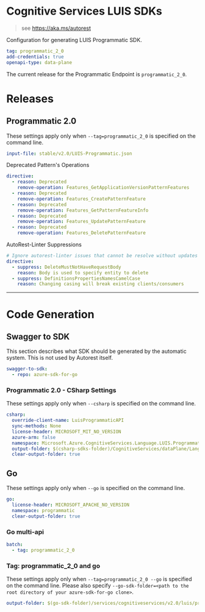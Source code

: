 # Cognitive Services LUIS SDKs

> see https://aka.ms/autorest

Configuration for generating LUIS Programmatic SDK.

``` yaml
tag: programmatic_2_0
add-credentials: true
openapi-type: data-plane
```

The current release for the Programmatic Endpoint is `programmatic_2_0`.

# Releases

## Programmatic 2.0
These settings apply only when `--tag=programmatic_2_0` is specified on the command line.

``` yaml $(tag) == 'programmatic_2_0'
input-file: stable/v2.0/LUIS-Programmatic.json
```

Deprecated Pattern's Operations

``` yaml $(tag) == 'programmatic_2_0'
directive:
  - reason: Deprecated
    remove-operation: Features_GetApplicationVersionPatternFeatures
  - reason: Deprecated
    remove-operation: Features_CreatePatternFeature
  - reason: Deprecated
    remove-operation: Features_GetPatternFeatureInfo
  - reason: Deprecated
    remove-operation: Features_UpdatePatternFeature
  - reason: Deprecated
    remove-operation: Features_DeletePatternFeature
```

AutoRest-Linter Suppressions

``` yaml
# Ignore autorest-linter issues that cannot be resolve without updates to the API implementation
directive:
  - suppress: DeleteMustNotHaveRequestBody
    reason: Body is used to specify entity to delete
  - suppress: DefinitionsPropertiesNamesCamelCase
    reason: Changing casing will break existing clients/consumers
```

---
# Code Generation


## Swagger to SDK

This section describes what SDK should be generated by the automatic system.
This is not used by Autorest itself.

``` yaml $(swagger-to-sdk)
swagger-to-sdk:
  - repo: azure-sdk-for-go
```

### Programmatic 2.0 - CSharp Settings
These settings apply only when `--csharp` is specified on the command line.
``` yaml $(csharp)
csharp:
  override-client-name: LuisProgrammaticAPI
  sync-methods: None
  license-header: MICROSOFT_MIT_NO_VERSION
  azure-arm: false
  namespace: Microsoft.Azure.CognitiveServices.Language.LUIS.Programmatic
  output-folder: $(csharp-sdks-folder)/CognitiveServices/dataPlane/Language/LUIS/Programmatic/Generated
  clear-output-folder: true
```

## Go

These settings apply only when `--go` is specified on the command line.

``` yaml $(go)
go:
  license-header: MICROSOFT_APACHE_NO_VERSION
  namespace: programmatic
  clear-output-folder: true
```

### Go multi-api

``` yaml $(go) && $(multiapi)
batch:
  - tag: programmatic_2_0
```

### Tag: programmatic_2_0 and go

These settings apply only when `--tag=programmatic_2_0 --go` is specified on the command line.
Please also specify `--go-sdk-folder=<path to the root directory of your azure-sdk-for-go clone>`.

``` yaml $(tag) == 'programmatic_2_0' && $(go)
output-folder: $(go-sdk-folder)/services/cognitiveservices/v2.0/luis/programmatic
```
